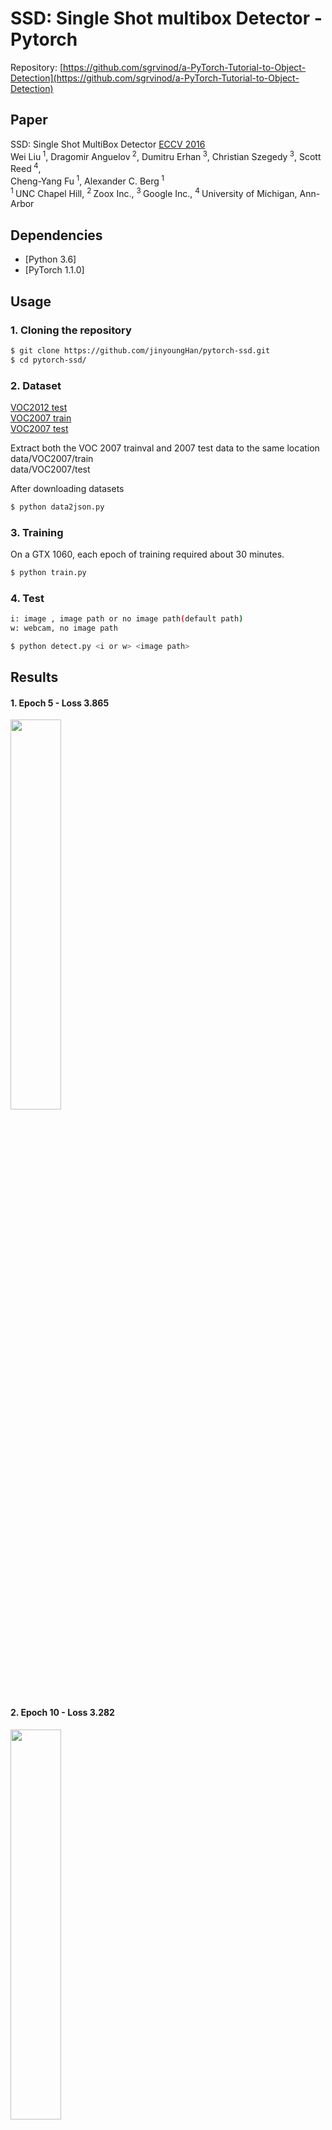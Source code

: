 # SSD: Single Shot multibox Detector - Pytorch
Repository: [https://github.com/sgrvinod/a-PyTorch-Tutorial-to-Object-Detection](https://github.com/sgrvinod/a-PyTorch-Tutorial-to-Object-Detection)
## Paper
SSD: Single Shot MultiBox Detector [ECCV 2016](https://arxiv.org/abs/1512.02325)<br/>
Wei Liu<sup> 1</sup>, Dragomir Anguelov<sup> 2</sup>, Dumitru Erhan<sup> 3</sup>, Christian Szegedy<sup> 3</sup>, Scott Reed<sup> 4</sup>,<br/>Cheng-Yang Fu<sup> 1</sup>, Alexander C. Berg<sup> 1</sup> <br/>
<sup>1 </sup>UNC Chapel Hill, <sup>2 </sup>Zoox Inc., <sup>3 </sup>Google Inc., <sup> 4 </sup>University of Michigan, Ann-Arbor

## Dependencies
* [Python 3.6]
* [PyTorch 1.1.0]

## Usage

### 1. Cloning the repository

```bash
$ git clone https://github.com/jinyoungHan/pytorch-ssd.git
$ cd pytorch-ssd/
```

### 2. Dataset

[VOC2012 test](http://host.robots.ox.ac.uk/pascal/VOC/voc2012/VOCtrainval_11-May-2012.tar) <br/>
[VOC2007 train](http://host.robots.ox.ac.uk/pascal/VOC/voc2007/VOCtrainval_06-Nov-2007.tar) <br/>
[VOC2007 test](http://host.robots.ox.ac.uk/pascal/VOC/voc2007/VOCtest_06-Nov-2007.tar) <br/>

Extract both the VOC 2007 trainval and 2007 test data to the same location <br/>
data/VOC2007/train <br/>
data/VOC2007/test <br/>

After downloading datasets
```bash
$ python data2json.py
```

### 3. Training
On a GTX 1060, each epoch of training required about 30 minutes.

```bash
$ python train.py
```

### 4. Test

```bash
i: image , image path or no image path(default path)
w: webcam, no image path

$ python detect.py <i or w> <image path>
```

## Results

#### 1. Epoch 5 - Loss 3.865
<p><img width="40%" src="./result/5_3.865.PNG" /></p>

#### 2. Epoch 10 - Loss 3.282
<p><img width="40%" src="./result/10_3.282.PNG" /></p>

#### 3. Epoch 25 - Loss 2.972
<p><img width="40%" src="./result/25_2.972.PNG" /></p>
